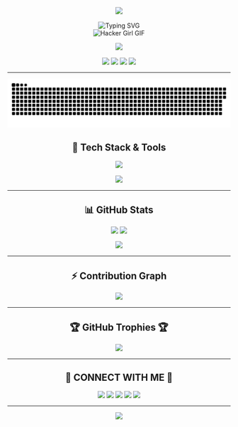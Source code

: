 <!-- Background Header -->
<p align="center">
  <img src="https://capsule-render.vercel.app/api?type=waving&color=gradient&height=180&section=header&text=Welcome%20to%20Prissa's%20Realm!&fontSize=35&fontAlign=50&fontColor=ffffff" />
</p>

<div align="center">
  <img src="https://readme-typing-svg.demolab.com?font=Fira+Code&size=28&duration=3000&pause=1000&center=true&vCenter=true&width=500&lines=My+name+is;Prissa+Senja+Dewiandra;Testnet+Hunter" alt="Typing SVG" />
</div>

<!-- Hacker Girl Coding GIF -->
<div align="center">
  <img src="https://media2.giphy.com/media/v1.Y2lkPTc5MGI3NjExeW94MzFsMjZxYTNlOGZlemdyNzh1YzRhZ281bWg3MTM2MDgxc2wycyZlcD12MV9pbnRlcm5hbF9naWZfYnlfaWQmY3Q9cw/6uRroBkYAr9Hj5VsRq/giphy.gif" 
       width="450" height="450" alt="Hacker Girl GIF" />
</div>

<!-- Animated Footer -->
<p align="center">
  <img src="https://capsule-render.vercel.app/api?type=waving&color=gradient&height=100&section=footer"/>
</p>


<!-- Profile Badges -->
<p align="center">
  <img src="https://komarev.com/ghpvc/?username=Rosellines&label=Profile+Views&color=brightgreen&style=for-the-badge" />
  <img src="https://img.shields.io/github/stars/Rosellines?style=for-the-badge&color=yellow" />
  <img src="https://img.shields.io/github/followers/Rosellines?style=for-the-badge&color=blue" />
  <img src="https://img.shields.io/badge/Open%20Source-%F0%9F%94%8D-blue?style=for-the-badge" />
</p>

---
<img alt="github contribution grid snake animation" src="https://raw.githubusercontent.com/Niefee/niefee/master/assets/github-contribution-grid-snake.svg">

<!-- Tech Stack -->
<h2 align="center">🚀 Tech Stack & Tools</h2>
<p align="center">
  <img src="https://skillicons.dev/icons?i=html,css,js,ts,react,nextjs,vue,nuxt,tailwind,bootstrap,sass,nodejs,express,php,laravel,java,spring,py,django,cpp,c,cs,go,rust,swift,kotlin,dart,flutter" />
</p>
<p align="center">
  <img src="https://skillicons.dev/icons?i=linux,bash,docker,kubernetes,aws,gcp,azure,firebase,mysql,postgres,mongodb,sqlite,redis,git,github,gitlab,vscode,idea,figma,xd,postman,vercel,netlify" />
</p>

---

<!-- GitHub Stats -->
<h2 align="center">📊 GitHub Stats</h2>
<p align="center">
  <img src="https://github-readme-stats.vercel.app/api?username=Rosellines&show_icons=true&theme=tokyonight&hide_border=true" width="47%"/>
  <img src="https://github-readme-streak-stats.herokuapp.com?user=Rosellines&theme=tokyonight&hide_border=true" width="47%"/>
</p>

<p align="center">
  <img src="https://github-readme-stats.vercel.app/api/top-langs/?username=Rosellines&layout=compact&theme=tokyonight&hide_border=true" width="47%" />
</p>

---

<!-- Contribution Graph -->
<h2 align="center">⚡ Contribution Graph</h2>
<p align="center">
  <img src="https://github-readme-activity-graph.vercel.app/graph?username=Rosellines&theme=gruvbox&hide_border=true" />
</p>

---

<!-- GitHub Trophies -->
<h2 align="center">🏆 GitHub Trophies 🏆</h2>
<p align="center">
  <img src="https://github-profile-trophy.vercel.app/?username=Rosellines&theme=gruvbox&no-bg=true&no-frame=true&margin-w=6" />
</p>

---

<!-- Connect Section -->
<h2 align="center">🤝 CONNECT WITH ME 🤝</h2>
<p align="center">
  <a href="mailto:stuckersilver@gmail.com"><img src="https://img.shields.io/badge/Email-red?style=for-the-badge&logo=gmail&logoColor=white"/></a>
  <a href="https://linkedin.com/in/Rosellines"><img src="https://img.shields.io/badge/LinkedIn-0077B5?style=for-the-badge&logo=linkedin&logoColor=white"/></a>
  <a href="https://x.com/facethesign"><img src="https://img.shields.io/badge/X-000000?style=for-the-badge&logo=x&logoColor=white"/></a>
  <a href="https://discord.com/users/Mikasa_nix"><img src="https://img.shields.io/badge/Discord-7289DA?style=for-the-badge&logo=discord&logoColor=white"/></a>
  <a href="https://tiktok.com/@Mikasa"><img src="https://img.shields.io/badge/TikTok-black?style=for-the-badge&logo=tiktok&logoColor=white"/></a>
</p>

---

<!-- Footer Parallax -->
<p align="center">
  <img src="https://capsule-render.vercel.app/api?type=waving&color=gradient&height=100&section=footer"/>
</p>

